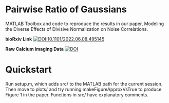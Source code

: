 # Pairwise Ratio of Gaussians
MATLAB Toolbox and code to reproduce the results in our paper, Modeling the Diverse Effects of Divisive Normalization on Noise Correlations.

**bioRxiv Link** [![DOI:10.1101/2022.06.08.495145](https://img.shields.io/badge/DOI-10.1101/2022.06.08.495145-B31B1B.svg)](https://doi.org/10.1101/2022.06.08.495145)

**Raw Calcium Imaging Data** [![DOI](https://zenodo.org/badge/DOI/10.5281/zenodo.8118188.svg)](https://doi.org/10.5281/zenodo.8118188)



# Quickstart
Run setup.m, which adds src/ to the MATLAB path for the current session. Then move to plots/ and try running makeFigureApproxVsTrue to produce Figure 1 in the paper. Functions in src/ have explanatory comments.
